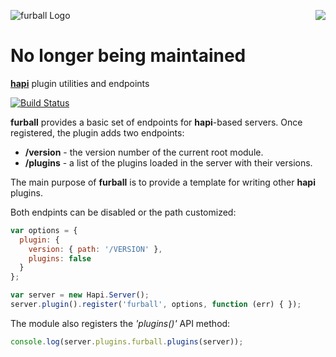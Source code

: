 <a href="https://github.com/spumko"><img src="https://raw.github.com/spumko/spumko/master/images/from.png" align="right" /></a>
![furball Logo](https://raw.github.com/spumko/furball/master/images/furball.png)

# No longer being maintained

[**hapi**](https://github.com/spumko/hapi) plugin utilities and endpoints

[![Build Status](https://secure.travis-ci.org/spumko/furball.png)](http://travis-ci.org/spumko/furball)

**furball** provides a basic set of endpoints for **hapi**-based servers. Once registered, the plugin adds two endpoints:
- __/version__ - the version number of the current root module.
- __/plugins__ - a list of the plugins loaded in the server with their versions.

The main purpose of **furball** is to provide a template for writing other **hapi** plugins.

Both endpints can be disabled or the path customized:
```javascript
var options = {
  plugin: {
    version: { path: '/VERSION' },
    plugins: false
  }
};

var server = new Hapi.Server();
server.plugin().register('furball', options, function (err) { });
```

The module also registers the _'plugins()'_ API method:
```javascript
console.log(server.plugins.furball.plugins(server));
```

